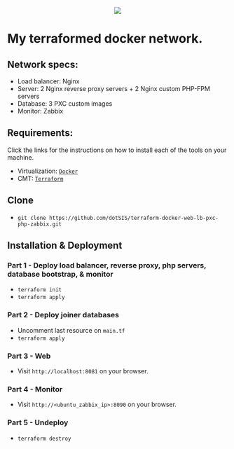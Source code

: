 <div class="info">
    <p align='center'>
        <img src="https://raw.githubusercontent.com/dotSIS/terraform-docker-web-lb-pxc-php-zabbix/main/media/terra_network.jpg">
    </p>
</div>

# My terraformed docker network.

## Network specs:
- Load balancer:    Nginx
- Server:           2 Nginx reverse proxy servers + 2 Nginx custom PHP-FPM servers
- Database:         3 PXC custom images
- Monitor:          Zabbix

## Requirements:
Click the links for the instructions on how to install each of the tools on your machine.
- Virtualization:   [`Docker`](https://docs.docker.com/get-docker/)
- CMT:              [`Terraform`](https://developer.hashicorp.com/terraform/downloads)

## Clone
- `git clone https://github.com/dotSIS/terraform-docker-web-lb-pxc-php-zabbix.git`
## Installation & Deployment
  ### Part 1 - Deploy load balancer, reverse proxy, php servers, database bootstrap, & monitor
  - `terraform init`
  - `terraform apply`
  ### Part 2 - Deploy joiner databases
  - Uncomment last resource on `main.tf`
  - `terraform apply`
  ### Part 3 - Web
  - Visit `http://localhost:8081` on your browser.
  ### Part 4 - Monitor
  - Visit `http://<ubuntu_zabbix_ip>:8090` on your browser.
  ### Part 5 - Undeploy
  - `terraform destroy`
